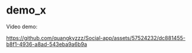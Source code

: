 # demo_x

Video demo:

https://github.com/quangkyzzz/Social-app/assets/57524232/dc881455-b8f1-4936-a8ad-543eba9a6b9a

